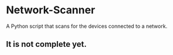 # Network-Scanner
A Python script that scans for the devices connected to a network.

## It is not complete yet.
